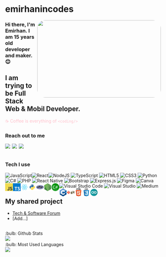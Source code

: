 # emirhanincodes
<img  src="https://media.giphy.com/media/62PP2yEIAZF6g/giphy.gif" style="border-radius:25px;" align="right" width="400" height="250">

### Hi there, I'm Emirhan. I am 15 years old developer and maker. :blush:

## I am trying to be Full Stack Web & Mobil Developer.

<font color="pink">:coffee: Coffee is everything of `<coding/>` </font>

### Reach out to me

[<img color="red"  width="22" src="https://unpkg.com/simple-icons@v4/icons/instagram.svg" align="left" />][instagram]
[<img  color="yellow" width="22" src="https://unpkg.com/simple-icons@v4/icons/discord.svg" align="left" />][discord]
[<img  color="yellow" width="22" src="https://unpkg.com/simple-icons@v4/icons/linkedin.svg" align="left" />][linkedin]

<br />
<br />

### Tech I use
<img align="left" alt="JavaScript" src="https://img.shields.io/badge/javascript-%23323330.svg?style=for-the-badge&logo=javascript&logoColor=%23F7DF1E"/>
<img align="left" alt="React" src="https://img.shields.io/badge/react-%2320232a.svg?style=for-the-badge&logo=react&logoColor=%2361DAFB"/>
<img alt="NodeJS" src="https://img.shields.io/badge/node.js-%2343853D.svg?style=for-the-badge&logo=node-dot-js&logoColor=white"/>
<img alt="TypeScript" src="https://img.shields.io/badge/typescript-%23007ACC.svg?style=for-the-badge&logo=typescript&logoColor=white"/>
<img alt="HTML5" src="https://img.shields.io/badge/html5-%23E34F26.svg?style=for-the-badge&logo=html5&logoColor=white"/>
<img alt="CSS3" src="https://img.shields.io/badge/css3-%231572B6.svg?style=for-the-badge&logo=css3&logoColor=white"/>
<img alt="Python" src="https://img.shields.io/badge/python-%2314354C.svg?style=for-the-badge&logo=python&logoColor=white"/>
<img alt="C#" src="https://img.shields.io/badge/c%23-%23239120.svg?style=for-the-badge&logo=c-sharp&logoColor=white"/>
<img alt="PHP" src="https://img.shields.io/badge/php-%23777BB4.svg?style=for-the-badge&logo=php&logoColor=white"/>
<img alt="React Native" src="https://img.shields.io/badge/react_native-%2320232a.svg?style=for-the-badge&logo=react&logoColor=%2361DAFB"/>
<img alt="Bootstrap" src="https://img.shields.io/badge/bootstrap-%23563D7C.svg?style=for-the-badge&logo=bootstrap&logoColor=white"/>
<img alt="Express.js" src="https://img.shields.io/badge/express.js-%23404d59.svg?style=for-the-badge&logo=express&logoColor=%2361DAFB"/>
<img alt="Figma" src="https://img.shields.io/badge/figma-%23F24E1E.svg?style=for-the-badge&logo=figma&logoColor=white"/>
<img alt="Canva" src="https://img.shields.io/badge/Canva-%2300C4CC.svg?style=for-the-badge&logo=Canva&logoColor=white"/>
<img alt="Visual Studio Code" src="https://img.shields.io/badge/VisualStudioCode-0078d7.svg?style=for-the-badge&logo=visual-studio-code&logoColor=white"/>
<img alt="Visual Studio" src="https://img.shields.io/badge/VisualStudio-5C2D91.svg?style=for-the-badge&logo=visual-studio&logoColor=white"/>
<img alt="Medium" src="https://img.shields.io/badge/Medium-%23000000.svg?style=for-the-badge&logo=Medium&logoColor=white"/>
<img align="left" src="https://raw.githubusercontent.com/github/explore/80688e429a7d4ef2fca1e82350fe8e3517d3494d/topics/javascript/javascript.png" width="25" height="25" />
<img align="left"  src="https://raw.githubusercontent.com/github/explore/80688e429a7d4ef2fca1e82350fe8e3517d3494d/topics/typescript/typescript.png" width="25" height="25" />
<img align="left" src="https://raw.githubusercontent.com/github/explore/80688e429a7d4ef2fca1e82350fe8e3517d3494d/topics/react/react.png" width="25" height="25" />
<img align="left" src="https://raw.githubusercontent.com/github/explore/80688e429a7d4ef2fca1e82350fe8e3517d3494d/topics/python/python.png" width="25" height="25" />
<img align="left" src="https://raw.githubusercontent.com/github/explore/ccc16358ac4530c6a69b1b80c7223cd2744dea83/topics/php/php.png" width="25" height="25" />
<img align="left" src="https://raw.githubusercontent.com/github/explore/80688e429a7d4ef2fca1e82350fe8e3517d3494d/topics/nodejs/nodejs.png" width="25" height="25" />
<img align="left" src="https://raw.githubusercontent.com/github/explore/80688e429a7d4ef2fca1e82350fe8e3517d3494d/topics/csharp/csharp.png" width="25" height="25" />
<img align="left" src="https://raw.githubusercontent.com/github/explore/80688e429a7d4ef2fca1e82350fe8e3517d3494d/topics/cpp/cpp.png" width="25" height="25" />
<img align="left" src="https://raw.githubusercontent.com/github/explore/80688e429a7d4ef2fca1e82350fe8e3517d3494d/topics/git/git.png" width="25" height="25" />
<img align="left" src="https://raw.githubusercontent.com/github/explore/80688e429a7d4ef2fca1e82350fe8e3517d3494d/topics/html/html.png" width="25" height="25" />
<img align="left" src="https://raw.githubusercontent.com/github/explore/80688e429a7d4ef2fca1e82350fe8e3517d3494d/topics/css/css.png" width="25" height="25" />
<img align="left" src="https://raw.githubusercontent.com/github/explore/80688e429a7d4ef2fca1e82350fe8e3517d3494d/topics/arduino/arduino.png" width="25" height="25" />

<br />

## My shared project

<!-- YOUTUBE:START -->
- [Tech & Software Forum](https://codercity.net)
- [Add...]
<!-- - [ReactJS ile Twitter Klonu Yapıyoruz Part 6  - Timeline, Firebase Entegrasyonu](https://www.youtube.com/watch?v=G6fKzIdHCKQ)
- [ReactJS ile Twitter Klonu Yapıyoruz Part 5  -  Aktif Menu,  UserBox](https://www.youtube.com/watch?v=buRHAT60iBE)
- [ReactJS ile Twitter Klonu Yapıyoruz Part 4  - Sidebar Logo, Navigation](https://www.youtube.com/watch?v=j1Z6yDfQH-E)
- [Fifine T699 Test :D](https://www.youtube.com/watch?v=O9LuDNuKhRo) -->
<!-- YOUTUBE:END -->


<br />


<summary>:bulb: Github Stats</summary>
<img src="https://github-readme-stats.vercel.app/api?username=emirhanincodes&theme=radical" >



<summary>:bulb:  Most Used Languages</summary>
<img src="https://github-readme-stats.vercel.app/api/top-langs/?username=emirhanincodes&layout=compact" >


[instagram]: https://www.instagram.com/emirhanincodes/
[discord]: https://discord.gg/FBfJhGXp
[linkedin]: https://www.linkedin.com/in/emirhan-selamet-740603202/
